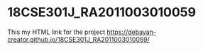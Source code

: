 # 18CSE301J_RA2011003010059
This my HTML link for the project
https://debayan-creator.github.io/18CSE301J_RA2011003010059/
